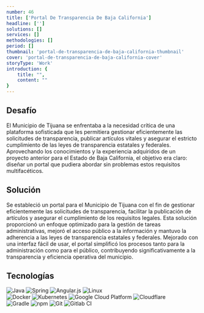 ```yaml
---
number: 46
title: ['Portal De Transparencia De Baja California']
headline: ['']
solutions: []
services: []
methodologies: []
period: []
thumbnail: 'portal-de-transparencia-de-baja-california-thumbnail'
cover: 'portal-de-transparencia-de-baja-california-cover'
storyType: 'Work'
introduction: {
    title: "",
    content: ""
}
---
```


## Desafío

El Municipio de Tijuana se enfrentaba a la necesidad crítica de una plataforma sofisticada que les permitiera gestionar eficientemente las solicitudes de transparencia, publicar artículos vitales y asegurar el estricto cumplimiento de las leyes de transparencia estatales y federales. Aprovechando los conocimientos y la experiencia adquiridos de un proyecto anterior para el Estado de Baja California, el objetivo era claro: diseñar un portal que pudiera abordar sin problemas estos requisitos multifacéticos.

## Solución

Se estableció un portal para el Municipio de Tijuana con el fin de gestionar eficientemente las solicitudes de transparencia, facilitar la publicación de artículos y asegurar el cumplimiento de los requisitos legales. Esta solución proporcionó un enfoque optimizado para la gestión de tareas administrativas, mejoró el acceso público a la información y mantuvo la adherencia a las leyes de transparencia estatales y federales. Mejorado con una interfaz fácil de usar, el portal simplificó los procesos tanto para la administración como para el público, contribuyendo significativamente a la transparencia y eficiencia operativa del municipio.

## Tecnologías

<div class="story_story__mainContent__technologies__v5XXm">
  <div class="story_story__mainContent__technologies__images__6NSg5">
    <div>
      <img loading="lazy" src="/technologies/java.svg" alt="Java"/>
      <img loading="lazy" src="/technologies/spring.svg" alt="Spring"/>
      <img loading="lazy" src="/technologies/angular.svg" alt="Angular.js"/>
      <img loading="lazy" src="/technologies/linux.svg" alt="Linux"/>
    </div>

</div>
  <div class="story_story__mainContent__technologies__images__6NSg5">
    <div>
      <img loading="lazy" src="/technologies/docker.svg" alt="Docker"/>
      <img loading="lazy" src="/technologies/kubernetes.svg" alt="Kubernetes"/>
      <img loading="lazy" src="/technologies/gcloud.svg" alt="Google Cloud Platform"/>
      <img loading="lazy" src="/technologies/cloudflare.svg" alt="Cloudflare"/>
    </div>
  </div>
  <div class="story_story__mainContent__technologies__images__6NSg5">
    <div>
      <img loading="lazy" src="/technologies/gradle.svg" alt="Gradle"/>
      <img loading="lazy" src="/technologies/npm.svg" alt="npm"/>
      <img loading="lazy" src="/technologies/git--large.svg" alt="Git"/>
      <img loading="lazy" src="/technologies/gitlab.svg" alt="Gitlab CI"/>
    </div>
  </div>
</div>